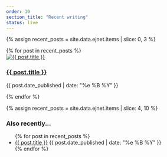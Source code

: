 ```yaml
---
order: 10
section_title: "Recent writing"
status: live
---
```


{% assign recent_posts = site.data.ejnet.items | slice: 0, 3  %}
<div class="flex flex-col">
{% for post in recent_posts %}
<div class="py-3">
<a href="{{ post.url }}">
<img src="{{ post.image }}" alt="{{ post.title }}" class="w-full h-auto rounded-xl hover:blur-[1px] transition duration-300">
<div class="flex flex-col items-center">
    <h3 class="text-2xl font-bold">
        <a href="{{ post.url }}" class="hover:text-gray-700 hover:underline">{{ post.title }}</a>
    </h3>
    <p class="text-sm text-gray-600">{{ post.date_published | date: "%e %B %Y" }}</p>
    </div>
</a>
</div>
{% endfor %}

{% assign recent_posts = site.data.ejnet.items | slice: 4, 10 %}
<h3 class="text-xl italic">Also recently...</h3>
<ul class="leading-5">
{% for post in recent_posts %}
<li><a href="{{ post.url }}" class="font-bold uppercase text-blue-600 hover:text-blue-500 hover:underline">{{ post.title }}</a>
<span>{{ post.date_published | date: "%e %B %Y" }}</span>
</li>
{% endfor %}